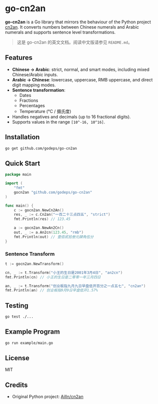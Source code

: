# go-cn2an

**go-cn2an** is a Go library that mirrors the behaviour of the Python project [cn2an](https://github.com/Ailln/cn2an). It converts numbers between Chinese numerals and Arabic numerals and supports sentence level transformations.

> 这是 go-cn2an 的英文文档。阅读中文版请参见 `README.md`。

## Features

- **Chinese → Arabic**: strict, normal, and smart modes, including mixed Chinese/Arabic inputs.
- **Arabic → Chinese**: lowercase, uppercase, RMB uppercase, and direct digit mapping modes.
- **Sentence transformation**:
  - Dates
  - Fractions
  - Percentages
  - Temperature (℃ / 摄氏度)
- Handles negatives and decimals (up to 16 fractional digits).
- Supports values in the range `[10^-16, 10^16]`.

## Installation

```bash
go get github.com/godeps/go-cn2an
```

## Quick Start

```go
package main

import (
	"fmt"
	gocn2an "github.com/godeps/go-cn2an"
)

func main() {
	c := gocn2an.NewCn2An()
	res, _ := c.Cn2an("一百二十三点四五", "strict")
	fmt.Println(res) // 123.45

	a := gocn2an.NewAn2Cn()
	out, _ := a.An2cn(123.45, "rmb")
	fmt.Println(out) // 壹佰贰拾叁元肆角伍分
}
```

### Sentence Transform

```go
t := gocn2an.NewTransform()

cn, _ := t.Transform("小王的生日是2001年3月4日", "an2cn")
fmt.Println(cn) // 小王的生日是二零零一年三月四日

an, _ := t.Transform("创业板指九月九日早盘低开百分之一点五七", "cn2an")
fmt.Println(an) // 创业板指9月9日早盘低开1.57%
```

## Testing

```bash
go test ./...
```

## Example Program

```bash
go run example/main.go
```

## License

MIT

## Credits

- Original Python project: [Ailln/cn2an](https://github.com/Ailln/cn2an)
